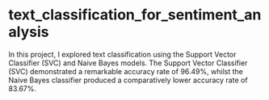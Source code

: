 # text_classification_for_sentiment_analysis
In this project, I explored text classification using the Support Vector Classifier (SVC) and Naive Bayes models. The Support Vector Classifier (SVC) demonstrated a remarkable accuracy rate of 96.49%, whilst the Naive Bayes classifier produced a comparatively lower accuracy rate of 83.67%.
